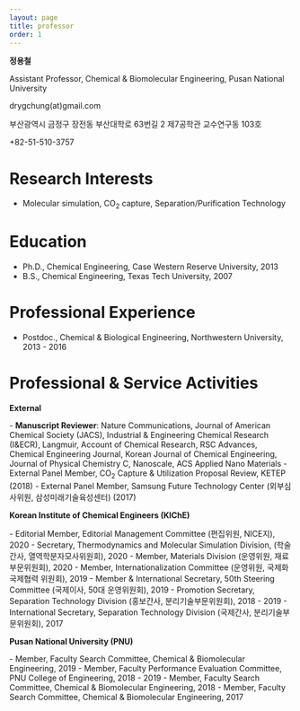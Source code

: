 ```yaml
---
layout: page
title: professor
order: 1
---
```


<p><b>정용철</b></p>
<p>Assistant Professor, Chemical & Biomolecular Engineering, Pusan National University </p>
<p>drygchung(at)gmail.com</p>
<p>부산광역시 금정구 장전동 부산대학로 63번길 2 제7공학관 교수연구동 103호 </p>
<p>+82-51-510-3757 </p>

# Research Interests
- Molecular simulation, CO<sub>2</sub> capture, Separation/Purification Technology

# Education
- Ph.D., Chemical Engineering, Case Western Reserve University, 2013
- B.S., Chemical Engineering, Texas Tech University, 2007

# Professional Experience
- Postdoc., Chemical & Biological Engineering, Northwestern University, 2013 - 2016

# Professional & Service Activities
<p><b>External</b></p>
- <b>Manuscript Reviewer</b>: Nature Communications, Journal of American Chemical Society (JACS), Industrial & Engineering Chemical Research (I&ECR), Langmuir, Account of Chemical Research, RSC Advances, Chemical Engineering Journal, Korean Journal of Chemical Engineering, Journal of Physical Chemistry C, Nanoscale, ACS Applied Nano Materials
- External Panel Member, CO<sub>2</sub> Capture & Utilization Proposal Review, KETEP (2018)
- External Panel Member, Samsung Future Technology Center (외부심사위원, 삼성미래기술육성센터) (2017)
<p><b> Korean Institute of Chemical Engineers (KIChE) </b></p>
- Editorial Member, Editorial Management Committee (편집위원, NICE지), 2020
- Secretary, Thermodynamics and Molecular Simulation Division, (학술간사, 열역학분자모사위원회), 2020
- Member, Materials Division (운영위원, 재료부문위원회), 2020
- Member, Internationalization Committee (운영위원, 국제화 국제협력 위원회), 2019
- Member & International Secretary, 50th Steering Committee (국제이사, 50대 운영위원회), 2019
- Promotion Secretary, Separation Technology Division (홍보간사, 분리기술부문위원회), 2018 - 2019
- International Secretary, Separation Technology Division (국제간사, 분리기술부문위원회), 2017

<p><b>Pusan National University (PNU)</b></p>
- Member, Faculty Search Committee, Chemical & Biomolecular Engineering, 2019
- Member, Faculty Performance Evaluation Committee, PNU College of Engineering, 2018 - 2019
- Member, Faculty Search Committee, Chemical & Biomolecular Engineering, 2018
- Member, Faculty Search Committee, Chemical & Biomolecular Engineering, 2017
